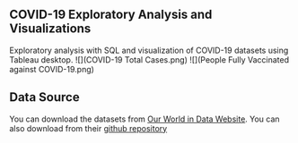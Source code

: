 ## **COVID-19 Exploratory Analysis and Visualizations**
Exploratory analysis with SQL and visualization of COVID-19 datasets using Tableau desktop.
![](COVID-19 Total Cases.png)
![](People Fully Vaccinated against COVID-19.png)

## **Data Source**
You can download the datasets from [Our World in Data Website](https://ourworldindata.org/covid-deaths). 
You can also download from their [github repository](https://github.com/owid/covid-19-data)
